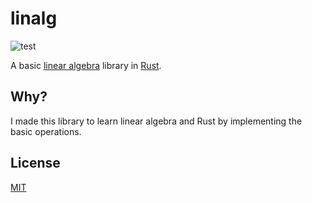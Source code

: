 # linalg

![test](https://github.com/stevenferrer/linalg/actions/workflows/test.yml/badge.svg)

A basic [linear algebra](https://en.wikipedia.org/wiki/Linear_algebra) library in [Rust](https://www.rust-lang.org/).

## Why?

I made this library to learn linear algebra and Rust by implementing the basic operations.

## License

[MIT](LICENSE)
